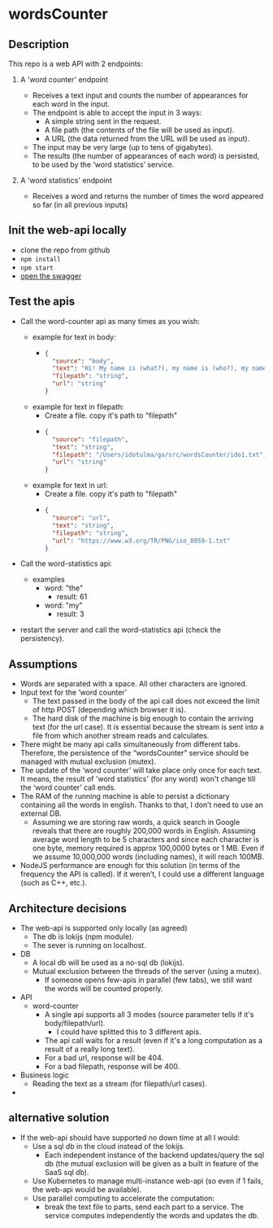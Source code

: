 # wordsCounter
## Description
This repo is a web API with 2 endpoints:

1. A 'word counter' endpoint
    - Receives a text input and counts the number of appearances for each word in the input.
    - The endpoint is able to accept the input in 3 ways:
        - A simple string sent in the request.
        - A file path (the contents of the file will be used as input).
        - A URL (the data returned from the URL will be used as input).
    - The input may be very large (up to tens of gigabytes).
    - The results (the number of appearances of each word) is persisted, to be used by the ‘word statistics’ service.

2. A 'word statistics' endpoint
    - Receives a word and returns the number of times the word appeared so far (in all previous inputs)

## Init the web-api locally
- clone the repo from github
- ```npm install```
- ```npm start```
- [open the swagger](http://localhost:10010/docs/#/)

## Test the apis
- Call the word-counter api as many times as you wish:
    - example for text in body:
        - ```json
          {
            "source": "body",
            "text": "Hi! My name is (what?), my name is (who?), my name is Slim Shady",
            "filepath": "string",
            "url": "string"
          }
          ```
    - example for text in filepath:
        - Create a file. copy it's path to "filepath" 
        - ```json
          {
            "source": "filepath",
            "text": "string",
            "filepath": "/Users/idotulma/go/src/wordsCounter/ido1.txt",
            "url": "string"
          }
          ```
    - example for text in url:
        - Create a file. copy it's path to "filepath" 
        - ```json
          {
            "source": "url",
            "text": "string",
            "filepath": "string",
            "url": "https://www.w3.org/TR/PNG/iso_8859-1.txt"
          }
          ```

- Call the word-statistics api:
    - examples
        - word: "the"
            - result: 61
        - word: "my"
            - result: 3

- restart the server and call the word-statistics api (check the persistency).

## Assumptions
- Words are separated with a space. All other characters are ignored.
- Input text for the ‘word counter’
    - The text passed in the body of the api call does not exceed the limit of http POST (depending which browser it is).
    - The hard disk of the machine is big enough to contain the arriving text (for the url case). It is essential because the stream is sent into a file from which another stream reads and calculates. 
- There might be many api calls simultaneously from different tabs. Therefore, the persistence of the “wordsCounter” service should be managed with mutual exclusion (mutex).
- The update of the ‘word counter’ will take place only once for each text. It means, the result of 'word statistics' (for any word) won't change till the ‘word counter’ call ends.
- The RAM of the running machine is able to persist a dictionary containing all the words in english. Thanks to that, I don’t need to use an external DB. 
    - Assuming we are storing raw words, a quick search in Google reveals that there are roughly 200,000 words in English. Assuming average word length to be 5 characters and since each character is one byte, memory required is approx 100,0000 bytes or 1 MB.
  Even if we assume 10,000,000 words (including names), it will reach 100MB.
- NodeJS performance are enough for this solution (in terms of the frequency the API is called). If it weren’t, I could use a different language (such as C++, etc.).

## Architecture decisions
- The web-api is supported only locally (as agreed) 
    - The db is lokijs (npm module).
    - The sever is running on localhost. 
- DB
    - A local db will be used as a no-sql db (lokijs).
    - Mutual exclusion between the threads of the server (using a mutex). 
        - If someone opens few-apis in parallel (few tabs), we still want the words will be counted properly.
- API
    - word-counter
        - A single api supports all 3 modes (source parameter tells if it's body/filepath/url). 
            - I could have splitted this to 3 different apis.
        - The api call waits for a result (even if it's a long computation as a result of a really long text). 
        - For a bad url, response will be 404.
        - For a bad filepath, response will be 400.
- Business logic
    - Reading the text as a stream (for filepath/url cases).
-  
        
        


## alternative solution
- If the web-api should have supported no down time at all I would:
    - Use a sql db in the cloud instead of the lokijs.
        - Each independent instance of the backend updates/query the sql db (the mutual exclusion will be given as a built in feature of the SaaS sql db).
    - Use Kubernetes to manage multi-instance web-api (so even if 1 fails, the web-api would be available).
    - Use parallel computing to accelerate the computation: 
        - break the text file to parts, send each part to a service. The service computes independently the words and updates the db.  
